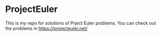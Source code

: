 # ProjectEuler

This is my repo for solutions of Prject Euler problems.
You can check out the problems in https://projecteuler.net/
